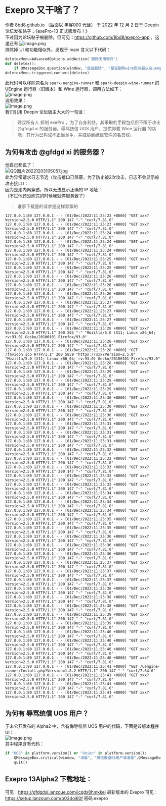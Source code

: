 # Exepro 又干啥了？
作者 [8bd8.github.io
（后面以 黑客000 代替）](https://bbs.deepin.org/user/291275) 于 2022 年 12 月 2 日于 Deepin 论坛发布帖子：《exePro-13 正式版发布！》  
不过因为论坛帖子被删除，但可见：https://github.com/8bd8/exepro-app ，这里还有 
![image.png](https://storage.deepin.org/thread/202212031022131166_image.png)   
排除掉 UI 和功能相似外，发现于 main 含义以下代码：  
```python
deletexMenu=AdvancedOptions.addAction('删除无用软件')
def deletex():
    if QMessageBox.question(window, "是否删除", "是否删除wine熨刑器以及uengine熨刑器",QMessageBox.Yes,QMessageBox.No)==QMessageBox.Yes:os.system("pkexec apt -f autopurge *wine-runner -y&&pkexec apt -f autopurge *uengine-runner -y")
deletexMenu.triggered.connect(deletex)
```
此代码可以移除包名为 `spark-uengine-runner` 和 `spark-deepin-wine-runner` 的 UEngine 运行器（旧版本）和 Wine 运行器，调用方法如下：  
![image.png](https://storage.deepin.org/thread/202212031019557743_image.png)  
调用效果：  
![image.png](https://storage.deepin.org/thread/202212031020321968_image.png)  
我们引用 Deepin 论坛版主大大的一句话：  
> 建议所有人 抵制 exePro ，为了自身利益，其采取的手段包括但不限于攻击 @gfdgd xi 的服务器，辱骂统信 UOS 用户，提供卸载 Wine 运行器 的功能，其行为已构成不正当竞争，并威胁到统信软件的名誉权。

## 为何有攻击 @gfdgd xi 的服务器？
他自己都说了：  
![QQ图片20221203105057.jpg](https://storage.deepin.org/thread/20221203105113783_QQ图片20221203105057.jpg)  
此为异常请求日志节选（攻击接口已屏蔽，为了防止被2次攻击，日志不会显示被攻击接口）：  
因为是走内网穿透，所以无法显示正确的 IP 地址：  
（不过他还没刷完的时候我就停服务器了）  
> 谁家下载量的请求是这样频繁的
```log
127.0.0.1:80 127.0.0.1 - - [01/Dec/2022:11:25:23 +0800] "GET xxx?Version=2.5.0 HTTP/1.1" 200 147 "-" "curl/7.81.0"
127.0.0.1:80 127.0.0.1 - - [01/Dec/2022:11:25:23 +0800] "GET xxx?Version=2.5.0 HTTP/1.1" 200 147 "-" "curl/7.81.0"
127.0.0.1:80 127.0.0.1 - - [01/Dec/2022:11:25:24 +0800] "GET xxx?Version=2.5.0 HTTP/1.1" 200 147 "-" "curl/7.81.0"
127.0.0.1:80 127.0.0.1 - - [01/Dec/2022:11:25:24 +0800] "GET xxx?Version=2.5.0 HTTP/1.1" 200 147 "-" "curl/7.81.0"
127.0.0.1:80 127.0.0.1 - - [01/Dec/2022:11:25:24 +0800] "GET xxx?Version=2.5.0 HTTP/1.1" 200 147 "-" "curl/7.81.0"
127.0.0.1:80 127.0.0.1 - - [01/Dec/2022:11:25:25 +0800] "GET xxx?Version=2.5.0 HTTP/1.1" 200 147 "-" "curl/7.81.0"
127.0.0.1:80 127.0.0.1 - - [01/Dec/2022:11:25:25 +0800] "GET xxx?Version=2.5.0 HTTP/1.1" 200 147 "-" "curl/7.81.0"
127.0.0.1:80 127.0.0.1 - - [01/Dec/2022:11:25:26 +0800] "GET xxx?Version=2.5.0 HTTP/1.1" 200 147 "-" "curl/7.81.0"
127.0.0.1:80 127.0.0.1 - - [01/Dec/2022:11:25:26 +0800] "GET xxx?Version=2.5.0 HTTP/1.1" 200 147 "-" "curl/7.81.0"
127.0.0.1:80 127.0.0.1 - - [01/Dec/2022:11:25:26 +0800] "GET xxx?Version=2.5.0 HTTP/1.1" 200 147 "-" "curl/7.81.0"
127.0.0.1:80 127.0.0.1 - - [01/Dec/2022:11:25:27 +0800] "GET xxx?Version=2.5.0 HTTP/1.1" 200 147 "-" "curl/7.81.0"
127.0.0.1:80 127.0.0.1 - - [01/Dec/2022:11:25:27 +0800] "GET xxx?Version=2.5.0 HTTP/1.1" 200 147 "-" "curl/7.81.0"
127.0.0.1:80 127.0.0.1 - - [01/Dec/2022:11:25:27 +0800] "GET xxx?Version=2.5.0 HTTP/1.1" 200 147 "-" "curl/7.81.0"
127.0.0.1:80 127.0.0.1 - - [01/Dec/2022:11:25:28 +0800] "GET xxx?Version=2.5.0 HTTP/1.1" 200 203 "-" "Mozilla/5.0 (X11; Linux x86_64; rv:93.0) Gecko/20100101 Firefox/93.0"
127.0.0.1:80 127.0.0.1 - - [01/Dec/2022:11:25:28 +0800] "GET xxx?Version=2.5.0 HTTP/1.1" 200 147 "-" "curl/7.81.0"
127.0.0.1:80 127.0.0.1 - - [01/Dec/2022:11:25:28 +0800] "GET /favicon.ico HTTP/1.1" 200 5859 "https://xxx?Version=2.5.0" "Mozilla/5.0 (X11; Linux x86_64; rv:93.0) Gecko/20100101 Firefox/93.0"
127.0.0.1:80 127.0.0.1 - - [01/Dec/2022:11:25:28 +0800] "GET xxx?Version=2.5.0 HTTP/1.1" 200 147 "-" "curl/7.81.0"
127.0.0.1:80 127.0.0.1 - - [01/Dec/2022:11:25:29 +0800] "GET xxx?Version=2.5.0 HTTP/1.1" 200 147 "-" "curl/7.81.0"
127.0.0.1:80 127.0.0.1 - - [01/Dec/2022:11:25:29 +0800] "GET xxx?Version=2.5.0 HTTP/1.1" 200 147 "-" "curl/7.81.0"
127.0.0.1:80 127.0.0.1 - - [01/Dec/2022:11:25:29 +0800] "GET xxx?Version=2.5.0 HTTP/1.1" 200 147 "-" "curl/7.81.0"
127.0.0.1:80 127.0.0.1 - - [01/Dec/2022:11:25:30 +0800] "GET xxx?Version=2.5.0 HTTP/1.1" 200 147 "-" "curl/7.81.0"
127.0.0.1:80 127.0.0.1 - - [01/Dec/2022:11:25:30 +0800] "GET xxx?Version=2.5.0 HTTP/1.1" 200 147 "-" "curl/7.81.0"
127.0.0.1:80 127.0.0.1 - - [01/Dec/2022:11:25:30 +0800] "GET xxx?Version=2.5.0 HTTP/1.1" 200 147 "-" "curl/7.81.0"
127.0.0.1:80 127.0.0.1 - - [01/Dec/2022:11:25:31 +0800] "GET xxx?Version=2.5.0 HTTP/1.1" 200 147 "-" "curl/7.81.0"
127.0.0.1:80 127.0.0.1 - - [01/Dec/2022:11:25:31 +0800] "GET xxx?Version=2.5.0 HTTP/1.1" 200 147 "-" "curl/7.81.0"
127.0.0.1:80 127.0.0.1 - - [01/Dec/2022:11:25:31 +0800] "GET xxx?Version=2.5.0 HTTP/1.1" 200 147 "-" "curl/7.81.0"
127.0.0.1:80 127.0.0.1 - - [01/Dec/2022:11:25:32 +0800] "GET xxx?Version=2.5.0 HTTP/1.1" 200 147 "-" "curl/7.81.0"
127.0.0.1:80 127.0.0.1 - - [01/Dec/2022:11:25:32 +0800] "GET xxx?Version=2.5.0 HTTP/1.1" 200 147 "-" "curl/7.81.0"
127.0.0.1:80 127.0.0.1 - - [01/Dec/2022:11:25:33 +0800] "GET xxx?Version=2.5.0 HTTP/1.1" 200 147 "-" "curl/7.81.0"
127.0.0.1:80 127.0.0.1 - - [01/Dec/2022:11:25:33 +0800] "GET xxx?Version=2.5.0 HTTP/1.1" 200 147 "-" "curl/7.81.0"
127.0.0.1:80 127.0.0.1 - - [01/Dec/2022:11:25:33 +0800] "GET xxx?Version=2.5.0 HTTP/1.1" 200 147 "-" "curl/7.81.0"
127.0.0.1:80 127.0.0.1 - - [01/Dec/2022:11:25:34 +0800] "GET xxx?Version=2.5.0 HTTP/1.1" 200 147 "-" "curl/7.81.0"
127.0.0.1:80 127.0.0.1 - - [01/Dec/2022:11:25:34 +0800] "GET xxx?Version=2.5.0 HTTP/1.1" 200 147 "-" "curl/7.81.0"
127.0.0.1:80 127.0.0.1 - - [01/Dec/2022:11:25:34 +0800] "GET xxx?Version=2.5.0 HTTP/1.1" 200 147 "-" "curl/7.81.0"
127.0.0.1:80 127.0.0.1 - - [01/Dec/2022:11:25:35 +0800] "GET xxx?Version=2.5.0 HTTP/1.1" 200 147 "-" "curl/7.81.0"
127.0.0.1:80 127.0.0.1 - - [01/Dec/2022:11:25:35 +0800] "GET xxx?Version=2.5.0 HTTP/1.1" 200 147 "-" "curl/7.81.0"
127.0.0.1:80 127.0.0.1 - - [01/Dec/2022:11:25:36 +0800] "GET xxx?Version=2.5.0 HTTP/1.1" 200 147 "-" "curl/7.81.0"
127.0.0.1:80 127.0.0.1 - - [01/Dec/2022:11:25:36 +0800] "GET xxx?Version=2.5.0 HTTP/1.1" 200 147 "-" "curl/7.81.0"
127.0.0.1:80 127.0.0.1 - - [01/Dec/2022:11:25:36 +0800] "GET xxx?Version=2.5.0 HTTP/1.1" 200 147 "-" "curl/7.81.0"
127.0.0.1:80 127.0.0.1 - - [01/Dec/2022:11:25:37 +0800] "GET xxx?Version=2.5.0 HTTP/1.1" 200 147 "-" "curl/7.81.0"
127.0.0.1:80 127.0.0.1 - - [01/Dec/2022:11:25:37 +0800] "GET xxx?Version=2.5.0 HTTP/1.1" 200 147 "-" "curl/7.81.0"
127.0.0.1:80 127.0.0.1 - - [01/Dec/2022:11:25:37 +0800] "GET xxx?Version=2.5.0 HTTP/1.1" 200 147 "-" "curl/7.81.0"
127.0.0.1:80 127.0.0.1 - - [01/Dec/2022:11:25:38 +0800] "GET xxx?Version=2.5.0 HTTP/1.1" 200 147 "-" "curl/7.81.0"
127.0.0.1:80 127.0.0.1 - - [01/Dec/2022:11:25:38 +0800] "GET xxx?Version=2.5.0 HTTP/1.1" 200 147 "-" "curl/7.81.0"
127.0.0.1:80 127.0.0.1 - - [01/Dec/2022:11:25:38 +0800] "GET xxx?Version=2.5.0 HTTP/1.1" 200 147 "-" "curl/7.81.0"
127.0.0.1:80 127.0.0.1 - - [01/Dec/2022:11:25:39 +0800] "GET xxx?Version=2.5.0 HTTP/1.1" 200 147 "-" "curl/7.81.0"
127.0.0.1:80 127.0.0.1 - - [01/Dec/2022:11:25:39 +0800] "GET xxx?Version=2.5.0 HTTP/1.1" 200 147 "-" "curl/7.81.0"
127.0.0.1:80 127.0.0.1 - - [01/Dec/2022:11:25:40 +0800] "GET xxx?Version=2.5.0 HTTP/1.1" 200 147 "-" "curl/7.81.0"
127.0.0.1:80 127.0.0.1 - - [01/Dec/2022:11:25:40 +0800] "GET xxx?Version=2.5.0 HTTP/1.1" 200 147 "-" "curl/7.81.0"
127.0.0.1:80 127.0.0.1 - - [01/Dec/2022:11:25:40 +0800] "GET xxx?Version=2.5.0 HTTP/1.1" 200 147 "-" "curl/7.81.0"
127.0.0.1:80 127.0.0.1 - - [01/Dec/2022:11:25:40 +0800] "GET xxx?Version=2.5.0 HTTP/1.1" 200 147 "-" "curl/7.81.0"
127.0.0.1:80 127.0.0.1 - - [01/Dec/2022:11:25:41 +0800] "GET /uengine-runner/Install.php?Version=1.8.2 HTTP/1.1" 200 147 "-" "curl/7.64.0"
127.0.0.1:80 127.0.0.1 - - [01/Dec/2022:11:25:41 +0800] "GET xxx?Version=2.5.0 HTTP/1.1" 200 147 "-" "curl/7.81.0"
127.0.0.1:80 127.0.0.1 - - [01/Dec/2022:11:25:41 +0800] "GET xxx?Version=2.5.0 HTTP/1.1" 200 147 "-" "curl/7.81.0"
127.0.0.1:80 127.0.0.1 - - [01/Dec/2022:11:25:41 +0800] "GET xxx?Version=2.5.0 HTTP/1.1" 200 147 "-" "curl/7.81.0"
```

## 为何有 辱骂统信 UOS 用户？
于未公开发布的 Alpha2 中，含有侮辱统信 UOS 用户的代码，下面是该版本程序 UI：  
![image.png](https://storage.deepin.org/thread/202212031048261359_image.png)  
其中程序含有代码：  
```python
if "UOS" in platform.version() or "Union" in platform.version():
    QMessageBox.critical(window, "滚蛋", "捅信傻逼OS用户请滚蛋",QMessageBox.Ok)
    quit()

```

## Exepro 13Alpha2 下载地址：
可见：https://gfdgdxi.lanzoue.com/icqdx0hmkkej
最新版本的 Exepro 可见：https://setup.lanzoum.com/b03doi60f 密码:exepro  